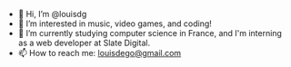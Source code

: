 - 👋 Hi, I’m @louisdg
- 👀 I’m interested in music, video games, and coding!
- 🌱 I’m currently studying computer science in France, and I'm interning as a web developer at Slate Digital.
- 📫 How to reach me: louisdego@gmail.com

